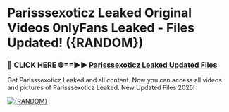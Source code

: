 # Parisssexoticz Leaked Original Videos 0nlyFans Leaked - Files Updated! ({RANDOM})

<h3>🔴 CLICK HERE 🌐==►► <a href="https://betterlinks.top/A2PfLJ" rel="nofollow">Parisssexoticz Leaked Updated Files</a></h3>

Get Parisssexoticz Leaked and all content. Now you can access all videos and pictures of Parisssexoticz Leaked. New Updated Files 2025!

[![{RANDOM}](https://i.imgur.com/ppqm5kG.gif)](https://betterlinks.top/A2PfLJ)
